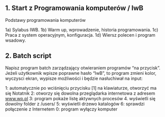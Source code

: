 ## 1. Start z Programowania komputerów / IwB

Podstawy programowania komputerów

 1a) Sylabus IWB.
 1b) Warm up, wprowadzenie, historia programowania.
 1c) Praca z system operacyjnym, konfiguracja. 
 1d) Wiersz polecen i program wsadowy.  

## 2. Batch script

Napisz program batch zarządzający otwieraniem programów “na przycisk”. 
Jeżeli użytkownik wpisze poprawne hasło “IwB”, to program zmieni kolor, wyczysci ekran, wypisze możliwości i będzie nasłuchiwał na input: 

1: automatycznie po wciśnięciu przycisku [1] na klawiaturze, otworzyć ma się Notatnik
2: otworzy się dowolna przeglądarka internetowa z adresem www.wp.pl
3: program pokaże listę aktywnych procesów
4. wyświetli się dowolny folder z /users/ 
5: wyświetli drzewo katalogów
6: sprawdzi połączenie z Internetem
0: program wyłączy komputer
